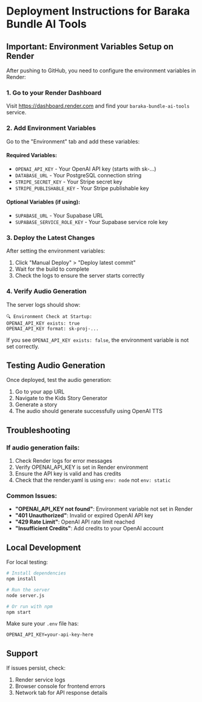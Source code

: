 # Deployment Instructions for Baraka Bundle AI Tools

## Important: Environment Variables Setup on Render

After pushing to GitHub, you need to configure the environment variables in Render:

### 1. Go to your Render Dashboard
Visit https://dashboard.render.com and find your `baraka-bundle-ai-tools` service.

### 2. Add Environment Variables
Go to the "Environment" tab and add these variables:

#### Required Variables:
- `OPENAI_API_KEY` - Your OpenAI API key (starts with sk-...)
- `DATABASE_URL` - Your PostgreSQL connection string
- `STRIPE_SECRET_KEY` - Your Stripe secret key
- `STRIPE_PUBLISHABLE_KEY` - Your Stripe publishable key

#### Optional Variables (if using):
- `SUPABASE_URL` - Your Supabase URL
- `SUPABASE_SERVICE_ROLE_KEY` - Your Supabase service role key

### 3. Deploy the Latest Changes
After setting the environment variables:
1. Click "Manual Deploy" > "Deploy latest commit"
2. Wait for the build to complete
3. Check the logs to ensure the server starts correctly

### 4. Verify Audio Generation
The server logs should show:
```
🔍 Environment Check at Startup:
OPENAI_API_KEY exists: true
OPENAI_API_KEY format: sk-proj-...
```

If you see `OPENAI_API_KEY exists: false`, the environment variable is not set correctly.

## Testing Audio Generation

Once deployed, test the audio generation:

1. Go to your app URL
2. Navigate to the Kids Story Generator
3. Generate a story
4. The audio should generate successfully using OpenAI TTS

## Troubleshooting

### If audio generation fails:
1. Check Render logs for error messages
2. Verify OPENAI_API_KEY is set in Render environment
3. Ensure the API key is valid and has credits
4. Check that the render.yaml is using `env: node` not `env: static`

### Common Issues:
- **"OPENAI_API_KEY not found"**: Environment variable not set in Render
- **"401 Unauthorized"**: Invalid or expired OpenAI API key
- **"429 Rate Limit"**: OpenAI API rate limit reached
- **"Insufficient Credits"**: Add credits to your OpenAI account

## Local Development

For local testing:
```bash
# Install dependencies
npm install

# Run the server
node server.js

# Or run with npm
npm start
```

Make sure your `.env` file has:
```
OPENAI_API_KEY=your-api-key-here
```

## Support

If issues persist, check:
1. Render service logs
2. Browser console for frontend errors
3. Network tab for API response details